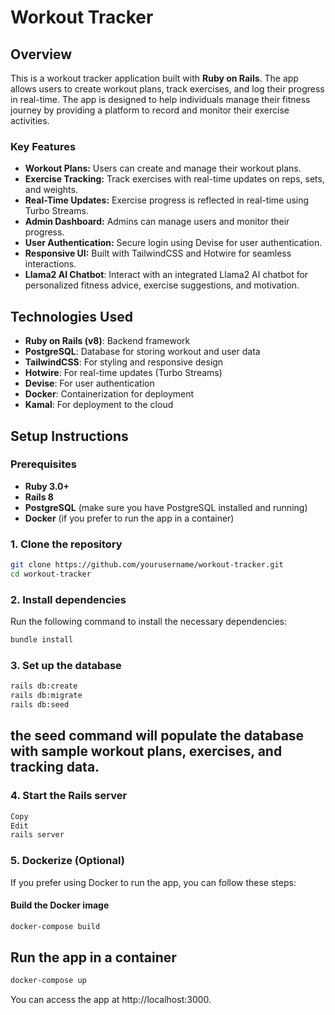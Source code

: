 # Workout Tracker

## Overview

This is a workout tracker application built with **Ruby on Rails**. The app allows users to create workout plans, track exercises, and log their progress in real-time. The app is designed to help individuals manage their fitness journey by providing a platform to record and monitor their exercise activities.

### Key Features
- **Workout Plans:** Users can create and manage their workout plans.
- **Exercise Tracking:** Track exercises with real-time updates on reps, sets, and weights.
- **Real-Time Updates:** Exercise progress is reflected in real-time using Turbo Streams.
- **Admin Dashboard:** Admins can manage users and monitor their progress.
- **User Authentication:** Secure login using Devise for user authentication.
- **Responsive UI:** Built with TailwindCSS and Hotwire for seamless interactions.
- **Llama2 AI Chatbot**: Interact with an integrated Llama2 AI chatbot for personalized fitness advice, exercise suggestions, and motivation.


## Technologies Used

- **Ruby on Rails (v8)**: Backend framework
- **PostgreSQL**: Database for storing workout and user data
- **TailwindCSS**: For styling and responsive design
- **Hotwire**: For real-time updates (Turbo Streams)
- **Devise**: For user authentication
- **Docker**: Containerization for deployment
- **Kamal**: For deployment to the cloud

## Setup Instructions

### Prerequisites

- **Ruby 3.0+**
- **Rails 8**
- **PostgreSQL** (make sure you have PostgreSQL installed and running)
- **Docker** (if you prefer to run the app in a container)

### 1. Clone the repository

```bash
git clone https://github.com/yourusername/workout-tracker.git
cd workout-tracker
```
### 2. Install dependencies

Run the following command to install the necessary dependencies:

```bash
bundle install
```
### 3. Set up the database
```bash
rails db:create
rails db:migrate
rails db:seed
```
## the seed command will populate the database with sample workout plans, exercises, and tracking data.

### 4. Start the Rails server
```bash
Copy
Edit
rails server
```
### 5. Dockerize (Optional)

If you prefer using Docker to run the app, you can follow these steps:

#### Build the Docker image

```bash
docker-compose build
```

## Run the app in a container
```bash
docker-compose up
```
You can access the app at http://localhost:3000.